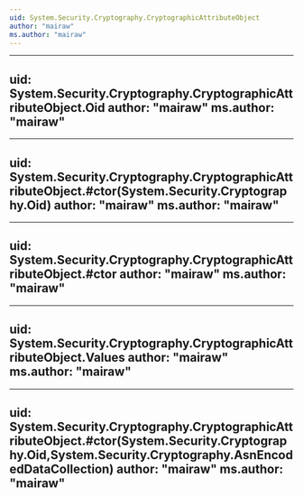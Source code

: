 ```yaml
---
uid: System.Security.Cryptography.CryptographicAttributeObject
author: "mairaw"
ms.author: "mairaw"
---
```


---
uid: System.Security.Cryptography.CryptographicAttributeObject.Oid
author: "mairaw"
ms.author: "mairaw"
---

---
uid: System.Security.Cryptography.CryptographicAttributeObject.#ctor(System.Security.Cryptography.Oid)
author: "mairaw"
ms.author: "mairaw"
---

---
uid: System.Security.Cryptography.CryptographicAttributeObject.#ctor
author: "mairaw"
ms.author: "mairaw"
---

---
uid: System.Security.Cryptography.CryptographicAttributeObject.Values
author: "mairaw"
ms.author: "mairaw"
---

---
uid: System.Security.Cryptography.CryptographicAttributeObject.#ctor(System.Security.Cryptography.Oid,System.Security.Cryptography.AsnEncodedDataCollection)
author: "mairaw"
ms.author: "mairaw"
---
